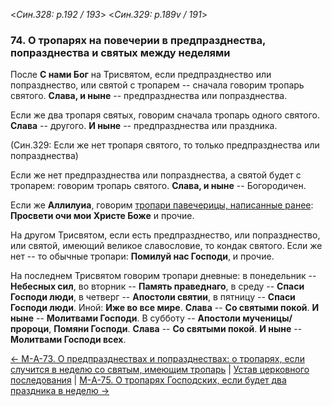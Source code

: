 
<*Син.328: p.192 / 193*>
<*Син.329: p.189v / 191*>

### 74. О тропарях на повечерии в предпразднества, попразднества и святых между неделями

После **С нами Бог** на Трисвятом, если предпразднество или попразднество,
или святой с тропарем -- сначала говорим тропарь святого.
**Слава, и ныне** -- предпразднества или попразднества.

Если же два тропаря святых, говорим сначала тропарь одного святого.
**Слава** -- другого. **И ныне** -- предпразднества или праздника.

(Син.329: Если же нет тропаря святого, то только предпразднества или попразднества)

Если же нет предпразднества или попразднества, а святой будет с тропарем:
говорим тропарь святого. **Слава, и ныне** -- Богородичен.

Если же **Аллилуиа**, говорим [тропари павечерицы, написанные ранее](007.md):
**Просвети очи мои Христе Боже** и прочие.

На другом Трисвятом, если есть предпразднество, или попразднество,
или святой, имеющий великое славословие, то кондак святого.
Если же нет -- то обычные тропари: **Помилуй нас Господи**, и прочие.

На последнем Трисвятом говорим тропари дневные:
в понедельник -- **Небесных сил**,
во вторник -- **Память праведнаго**,
в среду -- **Спаси Господи люди**,
в четверг -- **Апостоли святии**,
в пятницу -- **Спаси Господи люди**.
Иной: **Иже во все мире**.
**Слава** -- **Со святыми покой**. **И ныне** -- **Молитвами Господи**.
В субботу -- **Апостоли мученицы/пророци**, **Помяни Господи**.
**Слава** -- **Со святыми покой**. **И ныне** -- **Молитвами Господи всех**.

[← М-A-73. О предпразднествах и попразднествах: о тропарях, если случится в неделю со святым, имеющим тропарь](m_a_073)
| [Устав церковного последования](README.md)
| [М-A-75. О тропарях Господских, если будет два праздника в неделю →](m_a_075.md)
